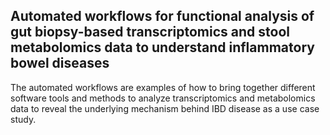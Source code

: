## Automated workflows for functional analysis of gut biopsy-based transcriptomics and stool metabolomics data to understand inflammatory bowel diseases
The automated workflows are examples of how to bring together different software tools and methods to analyze transcriptomics and metabolomics data to reveal the underlying mechanism behind IBD disease as a use case study.
